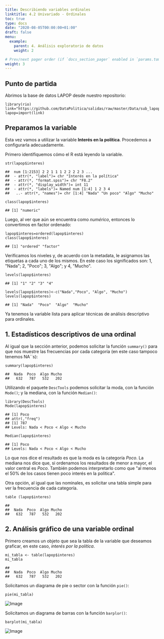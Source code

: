 ```yaml
---
title: Describiendo variables ordinales
linktitle: 4.2 Univariado - Ordinales
toc: true
type: docs
date: "2020-08-05T00:00:00+01:00"
draft: false
menu:
  example:
    parent: 4. Análisis exploratorio de datos
    weight: 2

# Prev/next pager order (if `docs_section_pager` enabled in `params.toml`)
weight: 3
---
```


## Punto de partida

Abrimos la base de datos LAPOP desde nuestro repositorio:

    library(rio)
    link="https://github.com/DataPolitica/salidas/raw/master/Data/sub_lapop.sav"
    lapop=import(link)

## Preparamos la variable

Esta vez vamos a utilizar la variable **Interés en la política**.
Procedemos a configurarla adecuadamente.

Primero identifiquemos cómo el R está leyendo la variable.

    str(lapop$interes)

    ##  num [1:2153] 2 2 1 1 1 2 2 2 2 3 ...
    ##  - attr(*, "label")= chr "Interés en la política"
    ##  - attr(*, "format.spss")= chr "F8.2"
    ##  - attr(*, "display_width")= int 11
    ##  - attr(*, "labels")= Named num [1:4] 1 2 3 4
    ##   ..- attr(*, "names")= chr [1:4] "Nada" "Un poco" "Algo" "Mucho"

    class(lapop$interes)

    ## [1] "numeric"

Luego, al ver que aún se encuentra como *numérico*, entonces lo
convertimos en factor ordenado:

    lapop$interes=ordered(lapop$interes)
    class(lapop$interes)

    ## [1] "ordered" "factor"

Verificamos los niveles y, de acuerdo con la metadata, le asignamos las
etiquetas a cada uno de los mismos. En este caso los significados son:
1, "Nada"; 2, "Poco"; 3, "Algo"; y 4, "Mucho".

    levels(lapop$interes)

    ## [1] "1" "2" "3" "4"

    levels(lapop$interes)<-c("Nada","Poco", "Algo", "Mucho")
    levels(lapop$interes)

    ## [1] "Nada"  "Poco"  "Algo"  "Mucho"

Ya tenemos la variable lista para aplicar técnicas de análisis
descriptivo para ordinales.

## 1. Estadísticos descriptivos de una ordinal

Al igual que la sección anterior, podemos solicitar la función
`summary()` para que nos muestre las frecuencias por cada categoría (en
este caso tampoco tenemos NA´´s):

    summary(lapop$interes)

    ##  Nada  Poco  Algo Mucho 
    ##   632   787   532   202

Utilizando el paquete `DescTools` podemos solicitar la moda, con la
función `Mode()`; y la mediana, con la función `Median()`:

    library(DescTools)
    Mode(lapop$interes)

    ## [1] Poco
    ## attr(,"freq")
    ## [1] 787
    ## Levels: Nada < Poco < Algo < Mucho

    Median(lapop$interes)

    ## [1] Poco
    ## Levels: Nada < Poco < Algo < Mucho

Lo que nos dice el resultado es que la moda es la categoría *Poco*. La
mediana nos dice que, si ordenamos los resultados de menor a mayor, el
valor central es *Poco*. También podemos interpretarlo como que "al
menos el 50% de los casos tienen poco interés en la política".

Otra opción, al igual que las nominales, es solicitar una tabla simple
para ver la frecuencia de cada categoría.

    table (lapop$interes)

    ## 
    ##  Nada  Poco  Algo Mucho 
    ##   632   787   532   202

## 2. Análisis gráfico de una variable ordinal

Primero creamos un objeto que sea la tabla de la variable que deseamos
graficar, en este caso, *interés por la política*.

    mi_tabla <- table(lapop$interes)
    mi_tabla

    ## 
    ##  Nada  Poco  Algo Mucho 
    ##   632   787   532   202

Solicitamos un diagrama de pie o sector con la función `pie()`:

    pie(mi_tabla)

![Image](/cursos/4-2-1.jpg)

Solicitamos un diagrama de barras con la función `barplor()`:

    barplot(mi_tabla)

![Image](/cursos/4-2-2.jpg)
